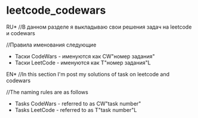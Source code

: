 # leetcode_codewars
RU*
//В данном разделе я выкладываю свои решения задач на leetcode и codewars 

//Правила именования следующие
- Таски CodeWars - именуются как CW"номер задания"
- Таски LeetCode - именуются как T"номер задания"L 

EN*
//In this section I'm post my solutions of task on leetcode and codewars

//The naming rules are as follows
- Tasks CodeWars - referred to as CW"task number"
- Tasks LeetCode - referred to as T"task number"L
